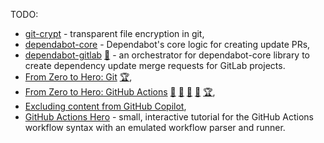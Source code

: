 TODO:

- [git-crypt](https://github.com/AGWA/git-crypt) - transparent file encryption in git,
- [dependabot-core](https://github.com/dependabot/dependabot-core) - Dependabot's core logic for creating update PRs,
- [dependabot-gitlab](https://dependabot-gitlab.gitlab.io/dependabot/) [:file_folder:](https://gitlab.com/dependabot-gitlab/dependabot) - an orchestrator for dependabot-core library to create dependency update merge requests for GitLab projects.
- [From Zero to Hero: Git](https://dometrain.com/courses/take/from-zero-to-hero-git) [:trophy:](https://courses.dometrain.com/certificates/oevgf6kh0a),
- [From Zero to Hero: GitHub Actions](https://dometrain.com/courses/take/from-zero-to-hero-github-actions) [:file_folder:](https://github.com/scottsauber/reusable-workflows) [:file_folder:](https://github.com/scottsauber/github-actions-workshop) [:file_folder:](https://github.com/scottsauber/reusable-workflows) [:file_folder:](https://github.com/scottsauber/workshop-dotnet-azure-github-bicep) [:trophy:](https://courses.dometrain.com/certificates/zjxcypkvbl),
- [Excluding content from GitHub Copilot](https://docs.github.com/en/copilot/managing-copilot/configuring-and-auditing-content-exclusion/excluding-content-from-github-copilot),
- [GitHub Actions Hero](https://github-actions-hero.vercel.app/) - small, interactive tutorial for the GitHub Actions workflow syntax with an emulated workflow parser and runner.
